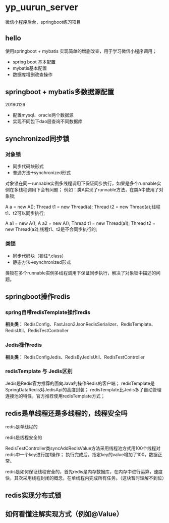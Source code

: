 # yp_uurun_server
微信小程序后台，springboot练习项目
## hello 
使用springboot + mybatis 实现简单的增删改查，用于学习微信小程序调用；
* spring boot 基本配置
* mybatis基本配置
* 数据库增删改查操作
## springboot + mybatis多数据源配置
20190129
* 配置mysql、oracle两个数据源
* 实现不同包下dao层查询不同数据库
## synchronized同步锁
### 对象锁
* 同步代码块形式
* 普通方法➕synchronized形式

对象锁在同一runnable实例多线程调用下保证同步执行，如果是多个runnable实例在多线程调用下会有问题；
例如：类A实现了runnable方法，在类A中使用了对象锁;

 A a = new A(); Thread t1 = new Thread(a); Thread t2 = new Thread(a);线程t1、t2可以同步执行;
 
 A a1 = new A();  A a2 = new A(); Thread t1 = new Thread(a1); Thread t2 = new Thread(a2);线程t1、t2是不会同步执行的;

### 类锁
* 同步代码块（锁住*.class）
* 静态方法➕synchronized形式

类锁在多个runnable实例多线程调用下保证同步执行，解决了对象锁中描述的问题。
## springboot操作redis
### spring自带redisTemplate操作redis
**相关类：**
RedisConfig、FastJson2JsonRedisSerializer、RedisTemplate、RedisUtil、RedisTestController
### Jedis操作redis
**相关类：**
RedisConfigJedis、RedisByJedisUtil、RedisTestController
### redisTemplate 与 Jedis区别
Jedis是Redis官方推荐的面向Java的操作Redis的客户端；
redisTemplate是SpringDataRedis对JedisApi的高度封装；
redisTemplate比Jedis多了自动管理连接池的特性，官方推荐使用redisTemplate方式；
## redis是单线程还是多线程的，线程安全吗
redis是单线程的

redis是线程安全的

RedisTestController类syncAddRedisValue方法采用线程池方式用100个线程对redis中一个key进行加1操作；
执行完成后，指定key的value增加了100，数据正常。

redis是如何保证线程安全的，首先redis是内存数据库，在内存中进行运算，速度快，其次采用线程封闭的概念，在单线程内完成所有任务。（这块暂时理解不到位）


## redis实现分布式锁

## 如何看懂注解实现方式（例如@Value）
